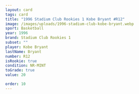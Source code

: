 ```yaml
---
layout: card
tags: card
title: "1996 Stadium Club Rookies 1 Kobe Bryant #R12"
image: /images/uploads/1996-stadium-club-kobe-bryant.webp
sport: Basketball
year: 1996
brand: Stadium Club Rookies 1
subset: ""
player: Kobe Bryant
lastName: Bryant
number: R12
isRookie: true
condition: NR-MINT
toGrade: true
value: 20

order: 10
---
```

